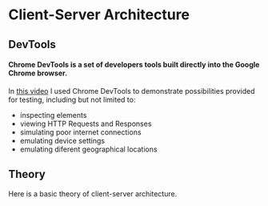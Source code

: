 # Client-Server Architecture
## DevTools
#### Chrome DevTools is a set of developers tools built directly into the Google Chrome browser. 
In <a href="https://github.com/DariaMartinovskaya/DevTools/blob/main/DevTools_HW.md" target="_blank">this video</a> I used Chrome DevTools to demonstrate possibilities provided for testing, including but not limited to: 
- inspecting elements
- viewing HTTP Requests and Responses
- simulating poor internet connections
- emulating device settings
- emulating diferent geographical locations

## Theory
Here is a basic theory of client-server architecture.
